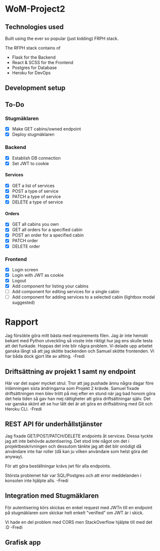 # WoM-Project2
## Technologies used
Built using the ever so popular (just kidding) FRPH stack.

The RFPH stack contains of
- Flask for the Backend
- React & SCSS for the Frontend
- Postgres for Database
- Heroku for DevOps

## Development setup

## To-Do 
### Stugmäklaren
- [x] Make GET cabins/owned endpoint
- [x] Deploy stugmäklaren
### Backend
- [x] Establish DB connection
- [x] Set JWT to cookie
#### Services
- [x] GET a list of services
- [x] POST a type of service
- [x] PATCH a type of service
- [x] DELETE a type of service
#### Orders
- [x] GET all cabins you own
- [x] GET all orders for a specified cabin
- [x] POST an order for a specified cabin
- [x] PATCH order
- [x] DELETE order
### Frontend
- [x] Login screen
- [x] Login with JWT as cookie
- [x] Logout
- [x] Add component for listing your cabins
- [ ] Add component for editing services for a single cabin
- [ ] Add component for adding  services to a selected cabin (lightbox modal suggested)

# Rapport
Jag försökte göra mitt bästa med requirements filen. Jag är inte hemskt bekant med Python utveckling så visste inte riktigt hur jag ens skulle testa att det funkade. Hoppas det inte blir några problem. Vi delade upp arbetet ganska långt så att jag skötte backenden och Samuel skötte frontenden. Vi har båda dock gjort lite av allting.
-Fredi

## Driftsättning av projekt 1 samt ny endpoint
Här var det super mycket strul. Tror att jag pushade ännu några dagar före inlämningen sista ändringarna som Projekt 2 krävde. Samuel fixade driftsättningen men blev trött på mej efter en stund när jag bad honom göra det hela tiden så gav han mej rättigheter att göra driftsättningar själv. Det var ganska skönt att se hur lätt det är att göra en driftsättning med Git och Heroku CLI.
-Fredi

##  REST API för underhållstjänster
Jag fixade GET/POST/PATCH/DELETE endpoints åt services. Dessa tyckte jag att inte behövde autentisering. Det stod inte något om det i projektbeskrivningen och dessutom tänkte jag att det blir onödigt då användare inte har roller (då kan ju vilken användare som helst göra det anyway). 

För att göra beställningar krävs jwt för alla endpoints. 

Största problemet här var SQL/Postgres och att error meddelanden i konsolen inte hjälpte alls.
-Fredi

## Integration med Stugmäklaren
För autentisering körs skickas en enkel request med JWTn till en endpoint på stugmäklaren som skickar helt enkelt "verified" om JWT är i skick. 

Vi hade en del problem med CORS men StackOverflow hjälpte till med det :D
-Fredi

## Grafisk app


